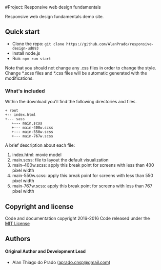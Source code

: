#Project: Responsive web design fundamentals

Responsive web design fundamentals demo site.

## Quick start

- Clone the repo: `git clone https://github.com/AlanPrado/responsive-design-ud893`
- Install node.js
- Run: `npm run start`

Note that you should not change any .css files in order to change the style.
Change *.scss files and *.css files will be automatic generated with the modifications.

### What's included

Within the download you'll find the following directories and files.
```
+ root
+-- index.html
+--- sass
   +--- main.scss
   +--- main-400w.scss
   +--- main-550w.scss
   +--- main-767w.scss
```

A brief description about each file:

1. index.html: movie model
2. main.scss: file to layout the default visualization
3. main-400w.scss: apply this break point for screens with less than 400 pixel width
4. main-550w.scss: apply this break point for screens with less than 550 pixel width
5. main-767w.scss: apply this break point for screens with less than 767 pixel width

## Copyright and license
Code and documentation copyright 2016-2016 Code released under the [MIT License](https://github.com/AlanPrado/movie_trailer/master/LICENSE)

## Authors

#### Original Author and Development Lead

- Alan Thiago do Prado (aprado.cnsp@gmail.com)